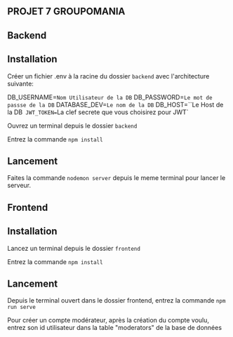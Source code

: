 ## PROJET 7 GROUPOMANIA

## Backend

## Installation
Créer  un fichier .env à la racine du dossier `backend` avec l'architecture suivante:

DB_USERNAME=`Nom Utilisateur de la DB`
DB_PASSWORD=`Le mot de passse de la DB`
DATABASE_DEV=`Le nom de la DB`
DB_HOST=``Le Host de la DB`
JWT_TOKEN=`La clef secrete que vous choisirez pour JWT`

Ouvrez un terminal depuis le dossier `backend`

Entrez la commande `npm install`

## Lancement

Faites la commande `nodemon server` depuis le meme terminal pour lancer le serveur.

## Frontend

## Installation

Lancez un terminal depuis le dossier `frontend`

Entrez la commande `npm install`

## Lancement

Depuis le terminal ouvert dans le dossier frontend, entrez la commande `npm run serve`


Pour créer un compte modérateur, après la création du compte voulu, entrez son id utilisateur dans la table "moderators" de la base de données
